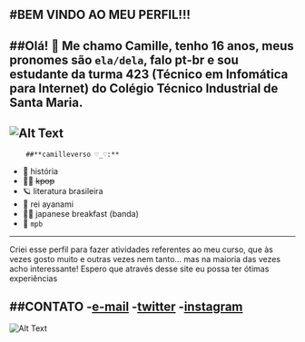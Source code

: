 #**BEM VINDO AO MEU PERFIL!!!**
---
##**Olá!**
🥁 Me chamo **Camille**, tenho 16 anos, meus pronomes são `ela/dela`, falo pt-br e sou estudante da turma 423 (**Técnico em Infomática para Internet**) do Colégio Técnico Industrial de Santa Maria.
---
![Alt Text](https://64.media.tumblr.com/1a9732a0496b8f685e50581ecd5f0e73/tumblr_p7ig0v1Nun1wn2b96o1_500.gif)
---
        ##**camilleverso ♡_♡:**
- 🦆 história
- 🐱‍👤 ~~kpop~~
- 🪐 literatura brasileira
- 🌹 rei ayanami
- 🐱‍👓 japanese breakfast (banda)
- 🛒 `mpb`
---
Criei esse perfil para fazer atividades referentes ao meu curso, que às vezes gosto muito e outras vezes nem tanto... mas na maioria das vezes acho interessante! Espero que através desse site eu possa ter ótimas experiências

##**CONTATO**
-[__e-mail__](camillev.carvalho@gmail.com)
-[twitter](twitter.com)
-[instagram](instagram.com)
---
![Alt Text](https://media.giphy.com/media/Diym3aZO1dHzO/giphy.gif)
